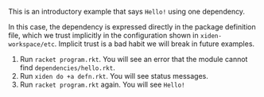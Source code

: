 This is an introductory example that says `Hello!` using one dependency.

In this case, the dependency is expressed directly in the package
definition file, which we trust implicitly in the configuration shown
in `xiden-workspace/etc`. Implicit trust is a bad habit we will break
in future examples.

1. Run `racket program.rkt`. You will see an error that the module cannot find `dependencies/hello.rkt`.
2. Run `xiden do +a defn.rkt`. You will see status messages.
3. Run `racket program.rkt` again. You will see `Hello!`
